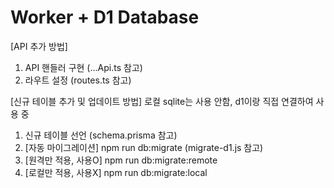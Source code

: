 # Worker + D1 Database

[API 추가 방법]
1. API 핸들러 구현 (...Api.ts 참고)
2. 라우트 설정 (routes.ts 참고)

[신규 테이블 추가 및 업데이트 방법]
로컬 sqlite는 사용 안함, d1이랑 직접 연결하여 사용 중
1. 신규 테이블 선언 (schema.prisma 참고)
2. [자동 마이그레이션] npm run db:migrate             (migrate-d1.js 참고)
2. [원격만 적용, 사용O] npm run db:migrate:remote  
2. [로컬만 적용, 사용X] npm run db:migrate:local